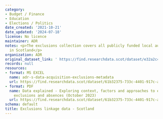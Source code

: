 ```yaml
---
category:
- Budget / Finance
- Education
- Elections / Politics
date_created: '2021-10-21'
date_updated: '2024-07-18'
license: No licence
maintainer: ADR
notes: <p>The exclusions collection covers all publicly funded local authority schools
  in Scotland</p>
organization: ADR
original_dataset_link: ' https://find.researchdata.scot/dataset/e32a2c4b-d25c-467d-8ad5-4a12785d4217'
records: null
resources:
- format: MS EXCEL
  name: adr-s-data-acquisition-exclusions-metadata
  url: https://find.researchdata.scot/dataset/61b32375-733c-4401-917c-af8444a66611/resource/59f39ecc-741e-4ca4-bd3b-ab0fb3240687/download/adr-s-data-acquisition-exclusions-metadata.xlsx
- format: PDF
  name: Data explained - Exploring context, factors and approaches to educational
    exclusions and absences (October 2023)
  url: https://find.researchdata.scot/dataset/61b32375-733c-4401-917c-af8444a66611/resource/1878592d-d808-4f7d-8df2-e9068806aabb/download/adr_scotland_data_explained__educational_exclusions_and_absences.pdf
schema: default
title: Exclusions linkage data - Scotland
---
```

